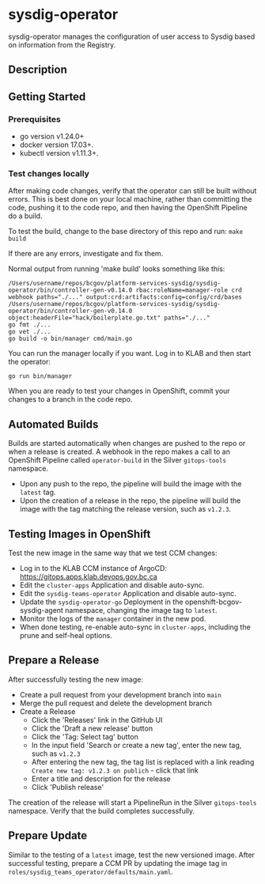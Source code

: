 # sysdig-operator
sysdig-operator manages the configuration of user access to Sysdig based on information from the Registry.

## Description

## Getting Started

### Prerequisites
- go version v1.24.0+
- docker version 17.03+.
- kubectl version v1.11.3+.

### Test changes locally
After making code changes, verify that the operator can still be built without errors.  This is best done on your local machine, rather than committing the code, pushing it to the code repo, and then having the OpenShift Pipeline do a build.

To test the build, change to the base directory of this repo and run: `make build`

If there are any errors, investigate and fix them.

Normal output from running 'make build' looks something like this:
```
/Users/username/repos/bcgov/platform-services-sysdig/sysdig-operator/bin/controller-gen-v0.14.0 rbac:roleName=manager-role crd webhook paths="./..." output:crd:artifacts:config=config/crd/bases
/Users/username/repos/bcgov/platform-services-sysdig/sysdig-operator/bin/controller-gen-v0.14.0 object:headerFile="hack/boilerplate.go.txt" paths="./..."
go fmt ./...
go vet ./...
go build -o bin/manager cmd/main.go
```

You can run the manager locally if you want.  Log in to KLAB and then start the operator:
```
go run bin/manager
```

When you are ready to test your changes in OpenShift, commit your changes to a branch in the code repo.

## Automated Builds
Builds are started automatically when changes are pushed to the repo or when a release is created.  A webhook in the repo makes a call to an OpenShift Pipeline called `operator-build` in the Silver `gitops-tools` namespace.

* Upon any push to the repo, the pipeline will build the image with the `latest` tag.
* Upon the creation of a release in the repo, the pipeline will build the image with the tag matching the release version, such as `v1.2.3`.

## Testing Images in OpenShift
Test the new image in the same way that we test CCM changes:
* Log in to the KLAB CCM instance of ArgoCD: https://gitops.apps.klab.devops.gov.bc.ca
* Edit the `cluster-apps` Application and disable auto-sync.
* Edit the `sysdig-teams-operator` Application and disable auto-sync.
* Update the `sysdig-operator-go` Deployment in the openshift-bcgov-sysdig-agent namespace, changing the image tag to `latest`.
* Monitor the logs of the `manager` container in the new pod.
* When done testing, re-enable auto-sync in `cluster-apps`, including the prune and self-heal options.

## Prepare a Release
After successfully testing the new image:
* Create a pull request from your development branch into `main`
* Merge the pull request and delete the development branch
* Create a Release
    * Click the 'Releases' link in the GitHub UI
    * Click the 'Draft a new release' button
    * Click the 'Tag: Select tag' button
    * In the input field 'Search or create a new tag', enter the new tag, such as `v1.2.3`
    * After entering the new tag, the tag list is replaced with a link reading `Create new tag: v1.2.3 on publich` - click that link
    * Enter a title and description for the release
    * Click 'Publish release'

The creation of the release will start a PipelineRun in the Silver `gitops-tools` namespace.  Verify that the build completes successfully.

## Prepare Update
Similar to the testing of a `latest` image, test the new versioned image.  After successful testing, prepare a CCM PR by updating the image tag in `roles/sysdig_teams_operator/defaults/main.yaml`.

